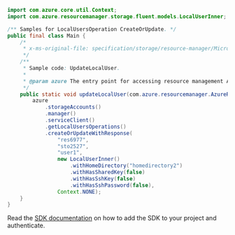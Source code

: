 ```java
import com.azure.core.util.Context;
import com.azure.resourcemanager.storage.fluent.models.LocalUserInner;

/** Samples for LocalUsersOperation CreateOrUpdate. */
public final class Main {
    /*
     * x-ms-original-file: specification/storage/resource-manager/Microsoft.Storage/stable/2021-08-01/examples/LocalUserUpdate.json
     */
    /**
     * Sample code: UpdateLocalUser.
     *
     * @param azure The entry point for accessing resource management APIs in Azure.
     */
    public static void updateLocalUser(com.azure.resourcemanager.AzureResourceManager azure) {
        azure
            .storageAccounts()
            .manager()
            .serviceClient()
            .getLocalUsersOperations()
            .createOrUpdateWithResponse(
                "res6977",
                "sto2527",
                "user1",
                new LocalUserInner()
                    .withHomeDirectory("homedirectory2")
                    .withHasSharedKey(false)
                    .withHasSshKey(false)
                    .withHasSshPassword(false),
                Context.NONE);
    }
}
```

Read the [SDK documentation](https://github.com/Azure/azure-sdk-for-java/blob/azure-resourcemanager_2.13.0/sdk/resourcemanager/azure-resourcemanager/README.md) on how to add the SDK to your project and authenticate.

